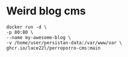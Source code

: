 # Weird blog cms
``` 
docker run -d \
-p 80:80 \
--name my-awesome-blog \
-v /home/user/persistan-data:/var/www/var \
ghcr.io/lace22l/perroporro-cms:main
``` 
